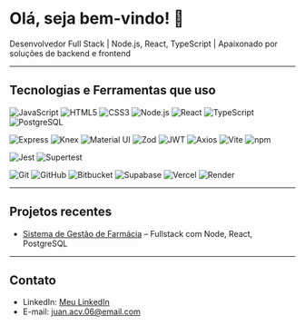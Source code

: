 # Olá, seja bem-vindo! 👋

Desenvolvedor Full Stack | Node.js, React, TypeScript | Apaixonado por soluções de backend e frontend

---

## Tecnologias e Ferramentas que uso

![JavaScript](https://img.shields.io/badge/JavaScript-F7DF1E?style=for-the-badge&logo=javascript&logoColor=black)
![HTML5](https://img.shields.io/badge/HTML5-E34F26?style=for-the-badge&logo=html5&logoColor=white)
![CSS3](https://img.shields.io/badge/CSS3-1572B6?style=for-the-badge&logo=css3&logoColor=white)
![Node.js](https://img.shields.io/badge/Node.js-339933?style=for-the-badge&logo=node.js&logoColor=white)
![React](https://img.shields.io/badge/React-61DAFB?style=for-the-badge&logo=react&logoColor=black)
![TypeScript](https://img.shields.io/badge/TypeScript-3178C6?style=for-the-badge&logo=typescript&logoColor=white)
![PostgreSQL](https://img.shields.io/badge/PostgreSQL-316192?style=for-the-badge&logo=postgresql&logoColor=white)

<!-- Frameworks / Bibliotecas -->
![Express](https://img.shields.io/badge/Express-000000?style=for-the-badge&logo=express&logoColor=white)
![Knex](https://img.shields.io/badge/Knex-000000?style=for-the-badge&logo=knex&logoColor=white)
![Material UI](https://img.shields.io/badge/MUI-007FFF?style=for-the-badge&logo=mui&logoColor=white)
![Zod](https://img.shields.io/badge/Zod-000000?style=for-the-badge&logoColor=white)
![JWT](https://img.shields.io/badge/JWT-000000?style=for-the-badge&logoColor=white)
![Axios](https://img.shields.io/badge/Axios-000000?style=for-the-badge&logoColor=white)
![Vite](https://img.shields.io/badge/Vite-646CFF?style=for-the-badge&logo=vite&logoColor=white)
![npm](https://img.shields.io/badge/npm-CB3837?style=for-the-badge&logo=npm&logoColor=white)

<!-- Testes -->
![Jest](https://img.shields.io/badge/Jest-C21325?style=for-the-badge&logo=jest&logoColor=white)
![Supertest](https://img.shields.io/badge/Supertest-000000?style=for-the-badge&logoColor=white)

<!-- Controle de Versão / Deploy -->
![Git](https://img.shields.io/badge/Git-F05032?style=for-the-badge&logo=git&logoColor=white)
![GitHub](https://img.shields.io/badge/GitHub-181717?style=for-the-badge&logo=github&logoColor=white)
![Bitbucket](https://img.shields.io/badge/Bitbucket-0052CC?style=for-the-badge&logo=bitbucket&logoColor=white)
![Supabase](https://img.shields.io/badge/Supabase-3ECF8E?style=for-the-badge&logo=supabase&logoColor=white)
![Vercel](https://img.shields.io/badge/Vercel-000000?style=for-the-badge&logo=vercel&logoColor=white)
![Render](https://img.shields.io/badge/Render-0080FF?style=for-the-badge&logo=render&logoColor=white)



---

## Projetos recentes

- [Sistema de Gestão de Farmácia](https://github.com/juanWB/Sistema-de-gestao-Farmacia) – Fullstack com Node, React, PostgreSQL

---

## Contato

- LinkedIn: [Meu LinkedIn](https://www.linkedin.com/in/juan-alejandro-78ab271a2)
- E-mail: juan.acv.06@email.com
